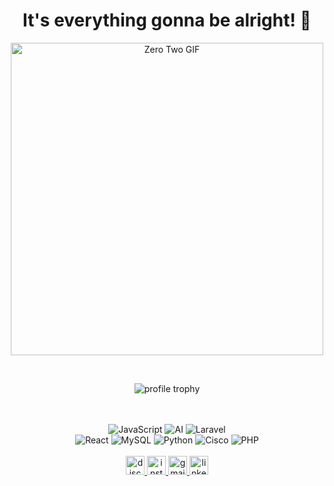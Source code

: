 <h1 align="center">It's everything gonna be alright! 🌟</h1>

<div align="center" width="auto" height="auto">  
    <a href="https://www.gitanimals.org/en_US?utm_medium=image&utm_source=bondanbanuaji&utm_content=line">
      <!-- <img
        src="https://render.gitanimals.org/lines/bondanbanuaji?pet-id=672624384600709643"
        width="600"
        height="120"
      /> -->
      <p align="center">
        <img src="https://media.tenor.com/oD1FwzpmAqMAAAAi/zero-two-zerotwo.gif" width="500" width="100" alt="Zero Two GIF" />
      </p>
    </a>
</div>

<br clear="both">
<p align="center">
    <img src="https://github-trophies.vercel.app/?username=bondanbanuaji&theme=radical&no-frame=false&no-bg=true&margin-w=10&column=3"
        alt="profile trophy">
        <!-- <img src="./Card.png" alt="Banner" width="600"/> -->
</p>

<br>
<div align="center">
<br>
  <span align="center">
    <img src="https://img.shields.io/badge/javascript-%23323330.svg?style=for-the-badge&logo=javascript&logoColor=%23F7DF1E" alt="JavaScript">
    <img src="https://img.shields.io/badge/-AI-yellow?style=for-the-badge&logo=ai" alt="AI" />
    <img src="https://img.shields.io/badge/laravel-%23FF2D20.svg?style=for-the-badge&logo=laravel&logoColor=white" alt="Laravel">
    <br>
    <img src="https://img.shields.io/badge/react-%2361DAFB.svg?style=for-the-badge&logo=react&logoColor=black" alt="React">
    <img src="https://img.shields.io/badge/mysql-%2300f.svg?style=for-the-badge&logo=mysql&logoColor=white" alt="MySQL">
    <img src="https://img.shields.io/badge/-Python-green?style=for-the-badge&logo=python" alt="Python" />
    <img src="https://img.shields.io/badge/cisco-%23049fd9.svg?style=for-the-badge&logo=cisco&logoColor=black" alt="Cisco">
    <img src="https://img.shields.io/badge/php-%23777BB4.svg?style=for-the-badge&logo=php&logoColor=white" alt="PHP">
  </span>
</div>

<br>

<div align="center">
  <a href="discordapp.com/users/1000341282037702696">
    <img src="https://img.shields.io/static/v1?message=Discord&logo=discord&label=&color=7289DA&logoColor=white&labelColor=&style=for-the-badge" height="30" alt="discord logo" />
  </a>
  <a href="https://www.instagram.com/bdn_bnj/">
    <img src="https://img.shields.io/static/v1?message=Instagram&logo=instagram&label=&color=E4405F&logoColor=white&labelColor=&style=for-the-badge" height="30" alt="instagram logo" />
  </a>
  <a href="mailto:bondanbanuaji@gmail.com">
    <img src="https://img.shields.io/static/v1?message=Gmail&logo=gmail&label=&color=D14836&logoColor=white&labelColor=&style=for-the-badge" height="30" alt="gmail logo" />
  </a>
  <a href="https://www.linkedin.com/in/bondan-banuaji">
    <img src="https://img.shields.io/static/v1?message=LinkedIn&logo=linkedin&label=&color=0077B5&logoColor=white&labelColor=&style=for-the-badge" height="30" alt="linkedin logo" />
  </a>
</div>

<br clear="both">


